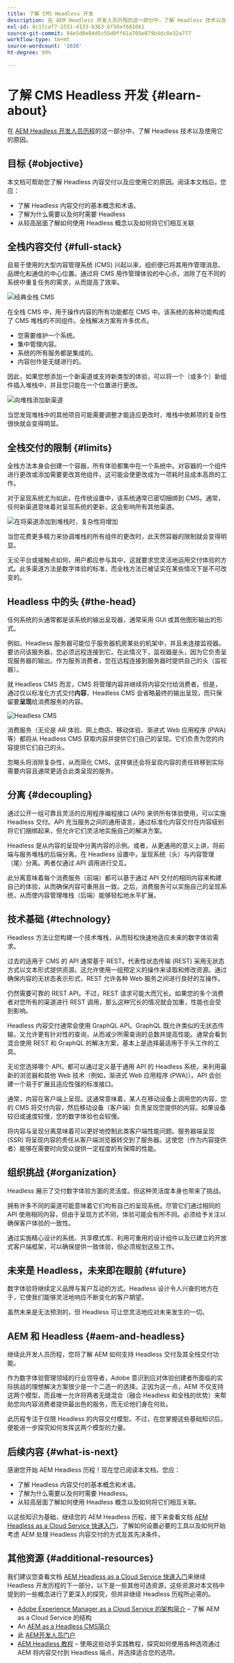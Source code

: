 ```yaml
---
title: 了解 CMS Headless 开发
description: 在 AEM Headless 开发人员历程的这一部分中，了解 Headless 技术以及使用它的原因。
exl-id: 8c1fcaf7-1551-4133-b363-6f50af681661
source-git-commit: 94e5d0e84d5c55d0ff61a705e079b4dc8e32a777
workflow-type: tm+mt
source-wordcount: '1638'
ht-degree: 99%

---
```


# 了解 CMS Headless 开发 {#learn-about}

在 [AEM Headless 开发人员历程](overview.md)的这一部分中，了解 Headless 技术以及使用它的原因。

## 目标 {#objective}

本文档可帮助您了解 Headless 内容交付以及应使用它的原因。阅读本文档后，您应：

* 了解 Headless 内容交付的基本概念和术语。
* 了解为什么需要以及何时需要 Headless
* 从较高层面了解如何使用 Headless 概念以及如何将它们相互关联

## 全栈内容交付 {#full-stack}

自易于使用的大型内容管理系统 (CMS) 兴起以来，组织便已将其用作管理消息、品牌化和通信的中心位置。通过将 CMS 用作管理体验的中心点，消除了在不同的系统中重复任务的需求，从而提高了效率。

![经典全栈 CMS](assets/full-stack.png)

在全栈 CMS 中，用于操作内容的所有功能都在 CMS 中。该系统的各种功能构成了 CMS 堆栈的不同组件。全栈解决方案有许多优点。

* 您需要维护一个系统。
* 集中管理内容。
* 系统的所有服务都是集成的。
* 内容创作是无缝进行的。

因此，如果您想添加一个新渠道或支持新类型的体验，可以将一个（或多个）新组件插入堆栈中，并且您只能在一个位置进行更改。

![向堆栈添加新渠道](assets/adding-channel.png)

当您发现堆栈中的其他项目可能需要调整才能适应更改时，堆栈中依赖项的复杂性很快就会变得明显。

## 全栈交付的限制 {#limits}

全栈方法本身会创建一个容器，所有体验都集中在一个系统中。对容器的一个组件进行更改或添加需要更改其他组件，这可能会使更改成为一项耗时且成本高昂的工作。

对于呈现系统尤为如此，在传统设置中，该系统通常已密切捆绑到 CMS。通常，任何新渠道意味着对呈现系统的更新，这会影响所有其他渠道。

![在将渠道添加到堆栈时，复杂性将增加](assets/presentation-complexity.png)

当您花费更多精力来协调堆栈的所有组件的更改时，此天然容器的限制就会变得明显。

无论平台或接触点如何，用户都应参与其中，这就要求您灵活地运用交付体验的方式。此多渠道方法是数字体验的标准，而全栈方法已被证实在某些情况下是不可改变的。

## Headless 中的头 {#the-head}

任何系统的头通常都是该系统的输出呈现器，通常采用 GUI 或其他图形输出的形式。

例如，Headless 服务器可能位于服务器机房某处的机架中，并且未连接监视器。要访问该服务器，您必须远程连接到它。在此情况下，监视器是头，因为它负责呈现服务器的输出。作为服务消费者，您在远程连接到服务器时提供自己的头（监视器）。

就 Headless CMS 而言，CMS 将管理内容并继续将内容交付给消费者。但是，通过仅以标准化方式交付&#x200B;**内容**，Headless CMS 会省略最终的输出呈现，而只保留要&#x200B;**呈现**&#x200B;给消费服务的内容。

![Headless CMS](assets/headless-cms.png)

消费服务（无论是 AR 体验、网上商店、移动体验、渐进式 Web 应用程序 (PWA) 等）都将从 Headless CMS 获取内容并提供它们自己的呈现。它们负责为您的内容提供它们自己的头。

忽略头将消除复杂性，从而简化 CMS。这样做还会将呈现内容的责任转移到实际需要内容且通常更适合此类呈现的服务。

## 分离 {#decoupling}

通过公开一组可靠且灵活的应用程序编程接口 (API) 来供所有体验使用，可以实施 Headless 交付。API 充当服务之间的通用语言，通过标准化内容交付在内容级别将它们捆绑起来，但允许它们灵活地实施自己的解决方案。

Headless 是从内容的呈现中分离内容的示例。或者，从更通用的意义上讲，将前端与服务堆栈的后端分离。在 Headless 设置中，呈现系统（头）与内容管理（尾）分离。两者仅通过 API 调用进行交互。

此分离意味着每个消费服务（前端）都可以基于通过 API 交付的相同内容来构建自己的体验，从而确保内容可重用且一致。之后，消费服务可以实施自己的呈现系统，从而使内容管理堆栈（后端）能够轻松地水平扩展。

## 技术基础 {#technology}

Headless 方法让您构建一个技术堆栈，从而轻松快速地适应未来的数字体验需求。

过去的适用于 CMS 的 API 通常基于 REST。代表性状态传输 (REST) 采用无状态方式以文本形式提供资源。这允许使用一组预定义的操作来读取和修改资源。通过确保内容的无状态表示形式，REST 允许各种 Web 服务之间进行良好的互操作。

仍然需要可靠的 REST API。不过，REST 请求可能大而冗长。如果您的多个消费者对您所有的渠道进行 REST 调用，那么这种冗长的情况就会加重，性能也会受到影响。

Headless 内容交付通常会使用 GraphQL API。GraphQL 既允许类似的无状态传输，又允许更有针对性的查询，从而减少所需查询的总数并提高性能。通常会看到混合使用 REST 和 GraphQL 的解决方案，基本上是选择最适用于手头工作的工具。

无论您选择哪个 API，都可以通过定义基于通用 API 的 Headless 系统，来利用最新的浏览器和其他 Web 技术（例如，渐进式 Web 应用程序 (PWA)）。API 会创建一个易于扩展且适应性强的标准接口。

通常，内容在客户端上呈现。这通常意味着，某人在移动设备上调用您的内容，您的 CMS 将交付内容，然后移动设备（客户端）负责呈现您提供的内容。如果设备较旧或速度较慢，您的数字体验也会较慢。

将内容与呈现分离意味着可以更好地控制此类客户端性能问题。服务器端呈现 (SSR) 将呈现内容的责任从客户端浏览器转交到了服务器。这使您（作为内容提供者）能够在需要时向受众提供一定程度的有保障的性能。

## 组织挑战 {#organization}

Headless 展示了交付数字体验方面的灵活度。但这种灵活度本身也带来了挑战。

拥有许多不同的渠道可能意味着它们均有自己的呈现系统。尽管它们通过相同的 API 使用相同内容，但由于呈现方式不同，体验可能会有所不同。必须给予关注以确保客户体验的一致性。

通过实施精心设计的系统、共享模式库、利用可重用的设计组件以及已建立的开放式客户端框架，可以确保提供一致体验，但必须规划这些工作。

## 未来是 Headless，未来即在眼前 {#future}

数字体验将继续定义品牌与客户互动的方式。Headless 设计令人兴奋的地方在于，它使我们能够灵活地响应不断变化的客户期望。

虽然未来是无法预测的，但 Headless 可让您灵活地应对未来发生的一切。

## AEM 和 Headless {#aem-and-headless}

继续此开发人员历程，您将了解 AEM 如何支持 Headless 交付及其全栈交付功能。

作为数字体验管理领域的行业领导者，Adobe 意识到应对体验创建者所面临的实际挑战的理想解决方案很少是一个二选一的选择。正因为这一点，AEM 不仅支持这两个模型，而且唯一允许将两者无缝混合（融合 Headless 和全栈的优势）来帮助您向内容消费者提供最出色的服务，而无论他们身在何处。

此历程专注于仅限 Headless 的内容交付模型。不过，在您掌握这些基础知识后，便能进一步探究如何发挥这两个模型的力量。

## 后续内容 {#what-is-next}

感谢您开始 AEM Headless 历程！现在您已阅读本文档，您应：

* 了解 Headless 内容交付的基本概念和术语。
* 了解为什么需要以及何时需要 Headless。
* 从较高层面了解如何使用 Headless 概念以及如何将它们相互关联。

以这些知识为基础，继续您的 AEM Headless 历程，接下来查看文档 [AEM Headless as a Cloud Service 快速入门](getting-started.md)，了解如何设置必要的工具以及如何开始考虑 AEM 处理 Headless 内容交付的方式及其先决条件。

## 其他资源 {#additional-resources}

我们建议您查看文档 [AEM Headless as a Cloud Service 快速入门](getting-started.md)来继续 Headless 开发历程的下一部分，以下是一些其他可选资源，这些资源对本文档中提到的一些概念进行了更深入的探究，但并非继续 Headless 历程所必需的。

* [Adobe Experience Manager as a Cloud Service 的架构简介](/help/overview/architecture.md) – 了解 AEM as a Cloud Service 的结构
* An [AEM as a Headless CMS简介](/help/headless/introduction.md)
* 此 [AEM开发人员门户](https://experienceleague.adobe.com/landing/experience-manager/headless/developer.html?lang=zh-Hans)
* [AEM Headless 教程](https://experienceleague.adobe.com/docs/experience-manager-learn/getting-started-with-aem-headless/overview.html?lang=zh-Hans) – 使用这些动手实践教程，探究如何使用各种选项通过 AEM 将内容交付到 Headless 端点，并选择适合您的选项。
